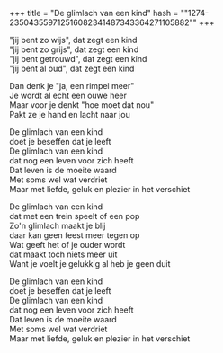 +++
title = "De glimlach van een kind"
hash = "\"1274-235043559712516082341487343364271105882\""
+++

"jij bent zo wijs", dat zegt een kind  
"jij bent zo grijs", dat zegt een kind  
"jij bent getrouwd", dat zegt een kind  
"jij bent al oud", dat zegt een kind

Dan denk je "ja, een rimpel meer"  
Je wordt al echt een ouwe heer  
Maar voor je denkt "hoe moet dat nou"  
Pakt ze je hand en lacht naar jou

De glimlach van een kind  
doet je beseffen dat je leeft  
De glimlach van een kind  
dat nog een leven voor zich heeft  
Dat leven is de moeite waard  
Met soms wel wat verdriet  
Maar met liefde, geluk en plezier in het verschiet

De glimlach van een kind  
dat met een trein speelt of een pop  
Zo'n glimlach maakt je blij  
daar kan geen feest meer tegen op  
Wat geeft het of je ouder wordt  
dat maakt toch niets meer uit  
Want je voelt je gelukkig al heb je geen duit

De glimlach van een kind  
doet je beseffen dat je leeft  
De glimlach van een kind  
dat nog een leven voor zich heeft  
Dat leven is de moeite waard  
Met soms wel wat verdriet  
Maar met liefde, geluk en plezier in het verschiet